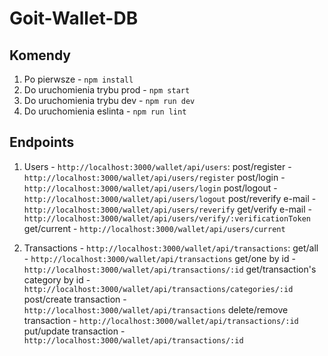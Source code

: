 # Goit-Wallet-DB

## Komendy

1. Po pierwsze - `npm install`
2. Do uruchomienia trybu prod - `npm start`
3. Do uruchomienia trybu dev - `npm run dev`
4. Do uruchomienia eslinta - `npm run lint`

## Endpoints

1. Users - `http://localhost:3000/wallet/api/users`:
   post/register - `http://localhost:3000/wallet/api/users/register`
   post/login - `http://localhost:3000/wallet/api/users/login`
   post/logout - `http://localhost:3000/wallet/api/users/logout`
   post/reverify e-mail - `http://localhost:3000/wallet/api/users/reverify`
   get/verify e-mail - `http://localhost:3000/wallet/api/users/verify/:verificationToken`
   get/current - `http://localhost:3000/wallet/api/users/current`

2. Transactions - `http://localhost:3000/wallet/api/transactions`:
   get/all - `http://localhost:3000/wallet/api/transactions`
   get/one by id - `http://localhost:3000/wallet/api/transactions/:id`
   get/transaction's category by id - `http://localhost:3000/wallet/api/transactions/categories/:id`
   post/create transaction - `http://localhost:3000/wallet/api/transactions`
   delete/remove transaction - `http://localhost:3000/wallet/api/transactions/:id`
   put/update transaction - `http://localhost:3000/wallet/api/transactions/:id`
